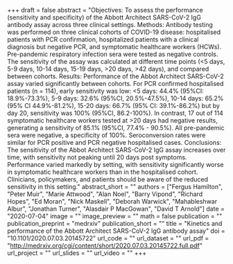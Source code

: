 +++
draft = false
abstract = "Objectives: To assess the performance (sensitivity and specificity) of the Abbott Architect SARS-CoV-2 IgG antibody assay across three clinical settings. Methods: Antibody testing was performed on three clinical cohorts of COVID-19 disease: hospitalised patients with PCR confirmation, hospitalized patients with a clinical diagnosis but negative PCR, and symptomatic healthcare workers (HCWs). Pre-pandemic respiratory infection sera were tested as negative controls. The sensitivity of the assay was calculated at different time points (<5 days, 5-9 days, 10-14 days, 15-19 days, >20 days, >42 days), and compared between cohorts. Results: Performance of the Abbot Architect SARS-CoV-2 assay varied significantly between cohorts. For PCR confirmed hospitalised patients (n = 114), early sensitivity was low: <5 days: 44.4% (95%CI: 18.9%-73.3%), 5-9 days: 32.6% (95%CI, 20.5%-47.5%), 10-14 days: 65.2% (95% CI 44.9%-81.2%), 15-20 days: 66.7% (95% CI: 39.1%-86.2%) but by day 20, sensitivity was 100% (95%CI, 86.2-100%). In contrast, 17 out of 114 symptomatic healthcare workers tested at >20 days had negative results, generating a sensitivity of 85.1% (95%CI, 77.4% - 90.5%). All pre-pandemic sera were negative, a specificity of 100%. Seroconversion rates were similar for PCR positive and PCR negative hospitalised cases. Conclusions: The sensitivity of the Abbot Architect SARS-CoV-2 IgG assay increases over time, with sensitivity not peaking until 20 days post symptoms. Performance varied markedly by setting, with sensitivity significantly worse in symptomatic healthcare workers than in the hospitalised cohort. Clinicians, policymakers, and patients should be aware of the reduced sensitivity in this setting."
abstract_short = ""
authors = ["Fergus Hamilton", "Peter Muir", "Marie Attwood", "Alan Noel", "Barry Vipond", "Richard Hopes", "Ed Moran", "Nick Maskell", "Deborah Warwick", "Mahableshwar Albur", "Jonathan Turner", "Alasdair P MacGowan", "David T Arnold"]
date = "2020-07-04"
image = ""
image_preview = ""
math = false
publication = ""
publication_preprint = "medrxiv"
publication_short = ""
title = "Kinetics and performance of the Abbott Architect SARS-CoV-2 IgG antibody assay"
doi = "10.1101/2020.07.03.20145722"
url_code = ""
url_dataset = ""
url_pdf = "http://medrxiv.org/cgi/content/short/2020.07.03.20145722.full.pdf"
url_project = ""
url_slides = ""
url_video = ""
+++